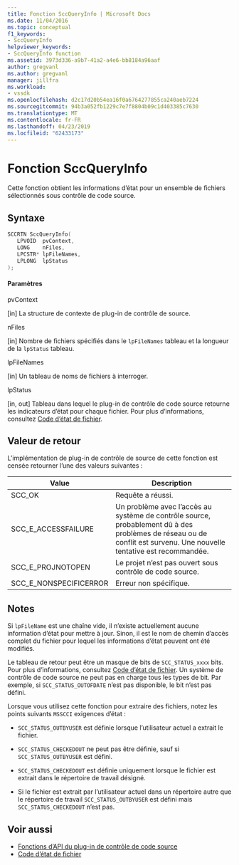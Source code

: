 ```yaml
---
title: Fonction SccQueryInfo | Microsoft Docs
ms.date: 11/04/2016
ms.topic: conceptual
f1_keywords:
- SccQueryInfo
helpviewer_keywords:
- SccQueryInfo function
ms.assetid: 3973d336-a9b7-41a2-a4e6-bb8184a96aaf
author: gregvanl
ms.author: gregvanl
manager: jillfra
ms.workload:
- vssdk
ms.openlocfilehash: d2c17d20b54ea16f0a6764277855ca240aeb7224
ms.sourcegitcommit: 94b3a052fb1229c7e7f8804b09c1d403385c7630
ms.translationtype: MT
ms.contentlocale: fr-FR
ms.lasthandoff: 04/23/2019
ms.locfileid: "62433173"
---
```

# <a name="sccqueryinfo-function"></a>Fonction SccQueryInfo
Cette fonction obtient les informations d’état pour un ensemble de fichiers sélectionnés sous contrôle de code source.

## <a name="syntax"></a>Syntaxe

```cpp
SCCRTN SccQueryInfo(
   LPVOID  pvContext,
   LONG    nFiles,
   LPCSTR* lpFileNames,
   LPLONG  lpStatus
);
```

#### <a name="parameters"></a>Paramètres
 pvContext

[in] La structure de contexte de plug-in de contrôle de source.

 nFiles

[in] Nombre de fichiers spécifiés dans le `lpFileNames` tableau et la longueur de la `lpStatus` tableau.

 lpFileNames

[in] Un tableau de noms de fichiers à interroger.

 lpStatus

[in, out] Tableau dans lequel le plug-in de contrôle de code source retourne les indicateurs d’état pour chaque fichier. Pour plus d’informations, consultez [Code d’état de fichier](../extensibility/file-status-code-enumerator.md).

## <a name="return-value"></a>Valeur de retour
 L’implémentation de plug-in de contrôle de source de cette fonction est censée retourner l’une des valeurs suivantes :

|Value|Description|
|-----------|-----------------|
|SCC_OK|Requête a réussi.|
|SCC_E_ACCESSFAILURE|Un problème avec l’accès au système de contrôle source, probablement dû à des problèmes de réseau ou de conflit est survenu. Une nouvelle tentative est recommandée.|
|SCC_E_PROJNOTOPEN|Le projet n’est pas ouvert sous contrôle de code source.|
|SCC_E_NONSPECIFICERROR|Erreur non spécifique.|

## <a name="remarks"></a>Notes
 Si `lpFileName` est une chaîne vide, il n’existe actuellement aucune information d’état pour mettre à jour. Sinon, il est le nom de chemin d’accès complet du fichier pour lequel les informations d’état peuvent ont été modifiés.

 Le tableau de retour peut être un masque de bits de `SCC_STATUS_xxxx` bits. Pour plus d’informations, consultez [Code d’état de fichier](../extensibility/file-status-code-enumerator.md). Un système de contrôle de code source ne peut pas en charge tous les types de bit. Par exemple, si `SCC_STATUS_OUTOFDATE` n’est pas disponible, le bit n’est pas défini.

 Lorsque vous utilisez cette fonction pour extraire des fichiers, notez les points suivants `MSSCCI` exigences d’état :

- `SCC_STATUS_OUTBYUSER` est définie lorsque l’utilisateur actuel a extrait le fichier.

- `SCC_STATUS_CHECKEDOUT` ne peut pas être définie, sauf si `SCC_STATUS_OUTBYUSER` est défini.

- `SCC_STATUS_CHECKEDOUT` est définie uniquement lorsque le fichier est extrait dans le répertoire de travail désigné.

- Si le fichier est extrait par l’utilisateur actuel dans un répertoire autre que le répertoire de travail `SCC_STATUS_OUTBYUSER` est défini mais `SCC_STATUS_CHECKEDOUT` n’est pas.

## <a name="see-also"></a>Voir aussi
- [Fonctions d’API du plug-in de contrôle de code source](../extensibility/source-control-plug-in-api-functions.md)
- [Code d’état de fichier](../extensibility/file-status-code-enumerator.md)
